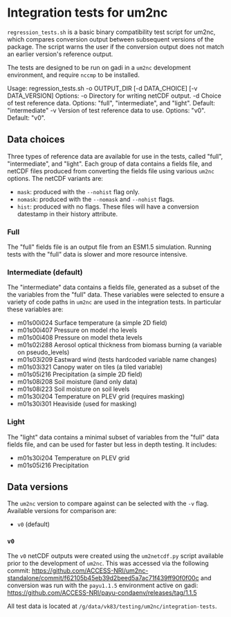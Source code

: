 # Integration tests for um2nc

`regression_tests.sh` is a basic binary compatibility test script for um2nc,
which compares conversion output between subsequent versions of the
package. The script warns the user if the conversion output does
not match an earlier version's reference output.

The tests are designed to be run on gadi in a `um2nc` development environment,
and require `nccmp` to be installed.

Usage:
    regression_tests.sh -o OUTPUT_DIR [-d DATA_CHOICE] [-v DATA_VERSION]
Options:
    -o      Directory for writing netCDF output.
    -d      Choice of test reference data. Options: "full", "intermediate",
            and "light".
            Default: "intermediate"
    -v      Version of test reference data to use. Options: "v0".
            Default: "v0".


## Data choices
Three types of reference data are available for use in the tests, called "full",
"intermediate", and "light". Each group of data contains a fields file, and
netCDF files produced from converting the fields file using various `um2nc` options.
The netCDF variants are:
* `mask`: produced with the `--nohist` flag only.
* `nomask`: produced with the `--nomask` and `--nohist` flags.
* `hist`: produced with no flags. These files will have a conversion datestamp
in their history attribute.

### Full
The "full" fields file is an output file from an ESM1.5 simulation.
Running tests with the "full" data is slower and more resource intensive.

### Intermediate (default)
The "intermediate" data contains a fields file, generated as a subset of the
the variables from the "full" data. These variables were selected to ensure
a variety of code paths in `um2nc` are used in the integration tests.
In particular these variables are:

* m01s00i024 Surface temperature (a simple 2D field)
* m01s00i407 Pressure on model rho levels
* m01s00i408 Pressure on model theta levels
* m01s02i288 Aerosol optical thickness from biomass burning (a variable on pseudo_levels)
* m01s03i209 Eastward wind (tests hardcoded variable name changes)
* m01s03i321 Canopy water on tiles (a tiled variable)
* m01s05i216 Precipitation (a simple 2D field)
* m01s08i208 Soil moisture (land only data)
* m01s08i223 Soil moisture on soil levels
* m01s30i204 Temperature on PLEV grid (requires masking)
* m01s30i301 Heaviside (used for masking)

### Light
The "light" data contains a minimal subset of variables from the "full" data
fields file, and can be used for faster but less in depth testing. It includes:

* m01s30i204 Temperature on PLEV grid
* m01s05i216 Precipitation

## Data versions
The `um2nc` version to compare against can be selected with the `-v` flag.
Available versions for comparison are:

* `v0` (default)

### `v0`
The `v0` netCDF outputs were created using the `um2netcdf.py` script available
prior to the development of `um2nc`. This was accessed via the following commit:
https://github.com/ACCESS-NRI/um2nc-standalone/commit/f62105b45eb39d2beed5a7ac71f439ff90f0f00c
and conversion was run with the `payu1.1.5` environment active on gadi:
https://github.com/ACCESS-NRI/payu-condaenv/releases/tag/1.1.5

All test data is located at `/g/data/vk83/testing/um2nc/integration-tests`.
